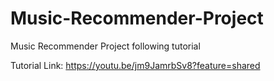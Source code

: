 # Music-Recommender-Project
Music Recommender Project following tutorial

Tutorial Link: https://youtu.be/jm9JamrbSv8?feature=shared
